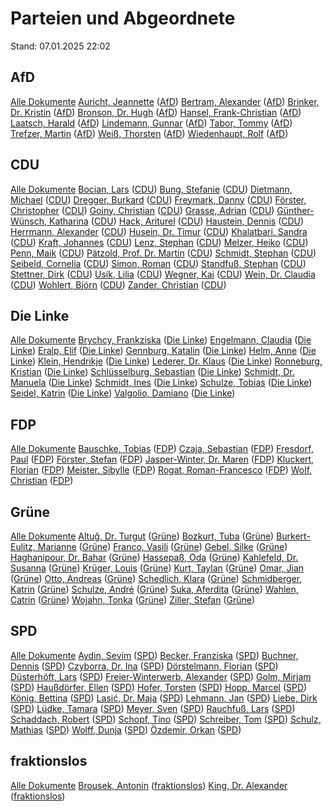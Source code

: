 # Parteien und Abgeordnete

Stand: 07.01.2025 22:02


## AfD

[Alle Dokumente](fraktion_afd.md)
[Auricht, Jeannette](autor_auricht_jeannette_afd.md) ([AfD](fraktion_afd.md))
[Bertram, Alexander](autor_bertram_alexander_afd.md) ([AfD](fraktion_afd.md))
[Brinker, Dr. Kristin](autor_brinker_dr_kristin_afd.md) ([AfD](fraktion_afd.md))
[Bronson, Dr. Hugh](autor_bronson_dr_hugh_afd.md) ([AfD](fraktion_afd.md))
[Hansel, Frank-Christian](autor_hansel_frank-christian_afd.md) ([AfD](fraktion_afd.md))
[Laatsch, Harald](autor_laatsch_harald_afd.md) ([AfD](fraktion_afd.md))
[Lindemann, Gunnar](autor_lindemann_gunnar_afd.md) ([AfD](fraktion_afd.md))
[Tabor, Tommy](autor_tabor_tommy_afd.md) ([AfD](fraktion_afd.md))
[Trefzer, Martin](autor_trefzer_martin_afd.md) ([AfD](fraktion_afd.md))
[Weiß, Thorsten](autor_weiss_thorsten_afd.md) ([AfD](fraktion_afd.md))
[Wiedenhaupt, Rolf](autor_wiedenhaupt_rolf_afd.md) ([AfD](fraktion_afd.md))

## CDU

[Alle Dokumente](fraktion_cdu.md)
[Bocian, Lars](autor_bocian_lars_cdu.md) ([CDU](fraktion_cdu.md))
[Bung, Stefanie](autor_bung_stefanie_cdu.md) ([CDU](fraktion_cdu.md))
[Dietmann, Michael](autor_dietmann_michael_cdu.md) ([CDU](fraktion_cdu.md))
[Dregger, Burkard](autor_dregger_burkard_cdu.md) ([CDU](fraktion_cdu.md))
[Freymark, Danny](autor_freymark_danny_cdu.md) ([CDU](fraktion_cdu.md))
[Förster, Christopher](autor_foerster_christopher_cdu.md) ([CDU](fraktion_cdu.md))
[Goiny, Christian](autor_goiny_christian_cdu.md) ([CDU](fraktion_cdu.md))
[Grasse, Adrian](autor_grasse_adrian_cdu.md) ([CDU](fraktion_cdu.md))
[Günther-Wünsch, Katharina](autor_guenther-wuensch_katharina_cdu.md) ([CDU](fraktion_cdu.md))
[Hack, Ariturel](autor_hack_ariturel_cdu.md) ([CDU](fraktion_cdu.md))
[Haustein, Dennis](autor_haustein_dennis_cdu.md) ([CDU](fraktion_cdu.md))
[Herrmann, Alexander](autor_herrmann_alexander_cdu.md) ([CDU](fraktion_cdu.md))
[Husein, Dr. Timur](autor_husein_dr_timur_cdu.md) ([CDU](fraktion_cdu.md))
[Khalatbari, Sandra](autor_khalatbari_sandra_cdu.md) ([CDU](fraktion_cdu.md))
[Kraft, Johannes](autor_kraft_johannes_cdu.md) ([CDU](fraktion_cdu.md))
[Lenz, Stephan](autor_lenz_stephan_cdu.md) ([CDU](fraktion_cdu.md))
[Melzer, Heiko](autor_melzer_heiko_cdu.md) ([CDU](fraktion_cdu.md))
[Penn, Maik](autor_penn_maik_cdu.md) ([CDU](fraktion_cdu.md))
[Pätzold, Prof. Dr. Martin](autor_paetzold_prof_dr_martin_cdu.md) ([CDU](fraktion_cdu.md))
[Schmidt, Stephan](autor_schmidt_stephan_cdu.md) ([CDU](fraktion_cdu.md))
[Seibeld, Cornelia](autor_seibeld_cornelia_cdu.md) ([CDU](fraktion_cdu.md))
[Simon, Roman](autor_simon_roman_cdu.md) ([CDU](fraktion_cdu.md))
[Standfuß, Stephan](autor_standfuss_stephan_cdu.md) ([CDU](fraktion_cdu.md))
[Stettner, Dirk](autor_stettner_dirk_cdu.md) ([CDU](fraktion_cdu.md))
[Usik, Lilia](autor_usik_lilia_cdu.md) ([CDU](fraktion_cdu.md))
[Wegner, Kai](autor_wegner_kai_cdu.md) ([CDU](fraktion_cdu.md))
[Wein, Dr. Claudia](autor_wein_dr_claudia_cdu.md) ([CDU](fraktion_cdu.md))
[Wohlert, Björn](autor_wohlert_bjoern_cdu.md) ([CDU](fraktion_cdu.md))
[Zander, Christian](autor_zander_christian_cdu.md) ([CDU](fraktion_cdu.md))

## Die Linke

[Alle Dokumente](fraktion_die_linke.md)
[Brychcy, Frankziska](autor_brychcy_frankziska_die_linke.md) ([Die Linke](fraktion_die_linke.md))
[Engelmann, Claudia](autor_engelmann_claudia_die_linke.md) ([Die Linke](fraktion_die_linke.md))
[Eralp, Elif](autor_eralp_elif_die_linke.md) ([Die Linke](fraktion_die_linke.md))
[Gennburg, Katalin](autor_gennburg_katalin_die_linke.md) ([Die Linke](fraktion_die_linke.md))
[Helm, Anne](autor_helm_anne_die_linke.md) ([Die Linke](fraktion_die_linke.md))
[Klein, Hendrikje](autor_klein_hendrikje_die_linke.md) ([Die Linke](fraktion_die_linke.md))
[Lederer, Dr. Klaus](autor_lederer_dr_klaus_die_linke.md) ([Die Linke](fraktion_die_linke.md))
[Ronneburg, Kristian](autor_ronneburg_kristian_die_linke.md) ([Die Linke](fraktion_die_linke.md))
[Schlüsselburg, Sebastian](autor_schluesselburg_sebastian_die_linke.md) ([Die Linke](fraktion_die_linke.md))
[Schmidt, Dr. Manuela](autor_schmidt_dr_manuela_die_linke.md) ([Die Linke](fraktion_die_linke.md))
[Schmidt, Ines](autor_schmidt_ines_die_linke.md) ([Die Linke](fraktion_die_linke.md))
[Schulze, Tobias](autor_schulze_tobias_die_linke.md) ([Die Linke](fraktion_die_linke.md))
[Seidel, Katrin](autor_seidel_katrin_die_linke.md) ([Die Linke](fraktion_die_linke.md))
[Valgolio, Damiano](autor_valgolio_damiano_die_linke.md) ([Die Linke](fraktion_die_linke.md))

## FDP

[Alle Dokumente](fraktion_fdp.md)
[Bauschke, Tobias](autor_bauschke_tobias_fdp.md) ([FDP](fraktion_fdp.md))
[Czaja, Sebastian](autor_czaja_sebastian_fdp.md) ([FDP](fraktion_fdp.md))
[Fresdorf, Paul](autor_fresdorf_paul_fdp.md) ([FDP](fraktion_fdp.md))
[Förster, Stefan](autor_foerster_stefan_fdp.md) ([FDP](fraktion_fdp.md))
[Jasper-Winter, Dr. Maren](autor_jasper-winter_dr_maren_fdp.md) ([FDP](fraktion_fdp.md))
[Kluckert, Florian](autor_kluckert_florian_fdp.md) ([FDP](fraktion_fdp.md))
[Meister, Sibylle](autor_meister_sibylle_fdp.md) ([FDP](fraktion_fdp.md))
[Rogat, Roman-Francesco](autor_rogat_roman-francesco_fdp.md) ([FDP](fraktion_fdp.md))
[Wolf, Christian](autor_wolf_christian_fdp.md) ([FDP](fraktion_fdp.md))

## Grüne

[Alle Dokumente](fraktion_gruene.md)
[Altuǧ, Dr. Turgut](autor_altug_dr_turgut_gruene.md) ([Grüne](fraktion_gruene.md))
[Bozkurt, Tuba](autor_bozkurt_tuba_gruene.md) ([Grüne](fraktion_gruene.md))
[Burkert-Eulitz, Marianne](autor_burkert-eulitz_marianne_gruene.md) ([Grüne](fraktion_gruene.md))
[Franco, Vasili](autor_franco_vasili_gruene.md) ([Grüne](fraktion_gruene.md))
[Gebel, Silke](autor_gebel_silke_gruene.md) ([Grüne](fraktion_gruene.md))
[Haghanipour, Dr. Bahar](autor_haghanipour_dr_bahar_gruene.md) ([Grüne](fraktion_gruene.md))
[Hassepaß, Oda](autor_hassepass_oda_gruene.md) ([Grüne](fraktion_gruene.md))
[Kahlefeld, Dr. Susanna](autor_kahlefeld_dr_susanna_gruene.md) ([Grüne](fraktion_gruene.md))
[Krüger, Louis](autor_krueger_louis_gruene.md) ([Grüne](fraktion_gruene.md))
[Kurt, Taylan](autor_kurt_taylan_gruene.md) ([Grüne](fraktion_gruene.md))
[Omar, Jian](autor_omar_jian_gruene.md) ([Grüne](fraktion_gruene.md))
[Otto, Andreas](autor_otto_andreas_gruene.md) ([Grüne](fraktion_gruene.md))
[Schedlich, Klara](autor_schedlich_klara_gruene.md) ([Grüne](fraktion_gruene.md))
[Schmidberger, Katrin](autor_schmidberger_katrin_gruene.md) ([Grüne](fraktion_gruene.md))
[Schulze, André](autor_schulze_andre_gruene.md) ([Grüne](fraktion_gruene.md))
[Suka, Aferdita](autor_suka_aferdita_gruene.md) ([Grüne](fraktion_gruene.md))
[Wahlen, Catrin](autor_wahlen_catrin_gruene.md) ([Grüne](fraktion_gruene.md))
[Wojahn, Tonka](autor_wojahn_tonka_gruene.md) ([Grüne](fraktion_gruene.md))
[Ziller, Stefan](autor_ziller_stefan_gruene.md) ([Grüne](fraktion_gruene.md))

## SPD

[Alle Dokumente](fraktion_spd.md)
[Aydin, Sevim](autor_aydin_sevim_spd.md) ([SPD](fraktion_spd.md))
[Becker, Franziska](autor_becker_franziska_spd.md) ([SPD](fraktion_spd.md))
[Buchner, Dennis](autor_buchner_dennis_spd.md) ([SPD](fraktion_spd.md))
[Czyborra, Dr. Ina](autor_czyborra_dr_ina_spd.md) ([SPD](fraktion_spd.md))
[Dörstelmann, Florian](autor_doerstelmann_florian_spd.md) ([SPD](fraktion_spd.md))
[Düsterhöft, Lars](autor_duesterhoeft_lars_spd.md) ([SPD](fraktion_spd.md))
[Freier-Winterwerb, Alexander](autor_freier-winterwerb_alexander_spd.md) ([SPD](fraktion_spd.md))
[Golm, Mirjam](autor_golm_mirjam_spd.md) ([SPD](fraktion_spd.md))
[Haußdörfer, Ellen](autor_haussdoerfer_ellen_spd.md) ([SPD](fraktion_spd.md))
[Hofer, Torsten](autor_hofer_torsten_spd.md) ([SPD](fraktion_spd.md))
[Hopp, Marcel](autor_hopp_marcel_spd.md) ([SPD](fraktion_spd.md))
[König, Bettina](autor_koenig_bettina_spd.md) ([SPD](fraktion_spd.md))
[Lasić, Dr. Maja](autor_lasic_dr_maja_spd.md) ([SPD](fraktion_spd.md))
[Lehmann, Jan](autor_lehmann_jan_spd.md) ([SPD](fraktion_spd.md))
[Liebe, Dirk](autor_liebe_dirk_spd.md) ([SPD](fraktion_spd.md))
[Lüdke, Tamara](autor_luedke_tamara_spd.md) ([SPD](fraktion_spd.md))
[Meyer, Sven](autor_meyer_sven_spd.md) ([SPD](fraktion_spd.md))
[Rauchfuß, Lars](autor_rauchfuss_lars_spd.md) ([SPD](fraktion_spd.md))
[Schaddach, Robert](autor_schaddach_robert_spd.md) ([SPD](fraktion_spd.md))
[Schopf, Tino](autor_schopf_tino_spd.md) ([SPD](fraktion_spd.md))
[Schreiber, Tom](autor_schreiber_tom_spd.md) ([SPD](fraktion_spd.md))
[Schulz, Mathias](autor_schulz_mathias_spd.md) ([SPD](fraktion_spd.md))
[Wolff, Dunja](autor_wolff_dunja_spd.md) ([SPD](fraktion_spd.md))
[Özdemir, Orkan](autor_oezdemir_orkan_spd.md) ([SPD](fraktion_spd.md))

## fraktionslos

[Alle Dokumente](fraktion_fraktionslos.md)
[Brousek, Antonin](autor_brousek_antonin_fraktionslos.md) ([fraktionslos](fraktion_fraktionslos.md))
[King, Dr. Alexander](autor_king_dr_alexander_fraktionslos.md) ([fraktionslos](fraktion_fraktionslos.md))
